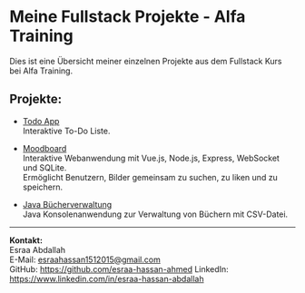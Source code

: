 # Meine Fullstack Projekte - Alfa Training

Dies ist eine Übersicht meiner einzelnen Projekte aus dem Fullstack Kurs bei Alfa Training.

## Projekte:

- [Todo App](https://github.com/esraa-hassan-ahmed/ToDo-List)  
  Interaktive To-Do Liste.
  
- [Moodboard](https://github.com/esraa-hassan-ahmed/MoodBoard)  
  Interaktive Webanwendung mit Vue.js, Node.js, Express, WebSocket und SQLite.  
  Ermöglicht Benutzern, Bilder gemeinsam zu suchen, zu liken und zu speichern.
  
- [Java Bücherverwaltung](https://github.com/esraa-hassan-ahmed/Book-Management-System)  
  Java Konsolenanwendung zur Verwaltung von Büchern mit CSV-Datei.

---

**Kontakt:**  
Esraa Abdallah  
E-Mail: esraahassan1512015@gmail.com  
GitHub: https://github.com/esraa-hassan-ahmed
LinkedIn: https://www.linkedin.com/in/esraa-hassan-abdallah




